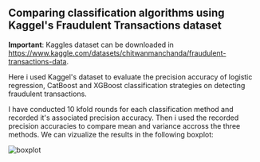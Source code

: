 ## Comparing classification algorithms using Kaggel's Fraudulent Transactions dataset 

**Important**: Kaggles dataset can be downloaded in https://www.kaggle.com/datasets/chitwanmanchanda/fraudulent-transactions-data.

Here i used Kaggel's dataset to evaluate the precision accuracy of logistic regression, CatBoost and XGBoost classification strategies on detecting fraudulent transactions.

I have conducted 10 kfold rounds for each classification method and recorded it's associated precision accuracy. Then i used the recorded precision accuracies to compare mean and variance accross the three methods. We can vizualize the results in the following boxplot:

![boxplot](https://user-images.githubusercontent.com/8518620/161558749-7ab1b9af-ee7f-4c56-a1b1-5822c120d30c.png)
